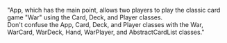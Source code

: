 "App, which has the main point, allows two players to play the classic card game "War" using the Card, Deck, and Player classes.  
Don't confuse the App, Card, Deck, and Player classes with the War, WarCard, WarDeck, Hand, WarPlayer, and AbstractCardList classes."
